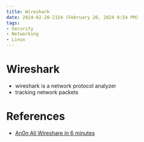 ```yaml
---
title: Wireshark
date: 2024-02-20-2154 (February 20, 2024 9:54 PM)
tags:
- Security
- Networking
- Linux
---
```

# Wireshark
- wireshark is a network protocol analyzer
- tracking network packets

# References
- [An0n Ali Wireshare in 6 minutes](https://www.youtube.com/watch?v=2Wi6-cCexXA)
